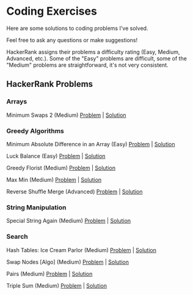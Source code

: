 # Coding Exercises

Here are some solutions to coding problems I've solved.

Feel free to ask any questions or make suggestions!

HackerRank assigns their problems a difficulty rating (Easy, Medium, Advanced, etc.). Some of the "Easy" problems are difficult, some of the "Medium" problems are straightforward, it's not very consistent.

## HackerRank Problems

### Arrays

Minimum Swaps 2 (Medium) [Problem](https://www.hackerrank.com/challenges/minimum-swaps-2/problem) | [Solution](https://github.com/aykrieger/coding-exercises/blob/master/java/src/arrays/MinimumSwaps2.java)

### Greedy Algorithms

Minimum Absolute Difference in an Array (Easy) [Problem](https://www.hackerrank.com/challenges/minimum-absolute-difference-in-an-array/problem) | [Solution](https://github.com/aykrieger/coding-exercises/blob/master/java/src/greedyalgorithms/MinimumAbsoluteDifferenceInAnArray.java)

Luck Balance (Easy) [Problem](https://www.hackerrank.com/challenges/luck-balance/problem) | [Solution](https://github.com/aykrieger/coding-exercises/blob/master/java/src/greedyalgorithms/LuckBalance.java)

Greedy Florist (Medium) [Problem](https://www.hackerrank.com/challenges/greedy-florist/problem) | [Solution](https://github.com/aykrieger/coding-exercises/blob/master/java/src/greedyalgorithms/GreedyFlorist.java)

Max Min (Medium) [Problem](https://www.hackerrank.com/challenges/angry-children/problem) | [Solution](https://github.com/aykrieger/coding-exercises/blob/master/java/src/greedyalgorithms/MaxMin.java)

Reverse Shuffle Merge (Advanced) [Problem](https://www.hackerrank.com/challenges/reverse-shuffle-merge/problem) | [Solution](https://github.com/aykrieger/coding-exercises/blob/master/java/src/greedyalgorithms/ReverseShuffleMerge.java)

### String Manipulation

Special String Again (Medium) [Problem](https://www.hackerrank.com/challenges/special-palindrome-again/problem) | [Solution](https://github.com/aykrieger/coding-exercises/blob/master/java/src/stringmanipulation/SpecialStringAgain.java)

### Search

Hash Tables: Ice Cream Parlor (Medium) [Problem](https://www.hackerrank.com/challenges/ctci-ice-cream-parlor/problem) | [Solution](https://github.com/aykrieger/coding-exercises/blob/master/java/src/search/IceCreamParlor.java)

Swap Nodes [Algo] (Medium) [Problem](https://www.hackerrank.com/challenges/swap-nodes-algo/problem) | [Solution](https://github.com/aykrieger/coding-exercises/blob/master/java/src/search/SwapNodes.java)

Pairs (Medium) [Problem](https://www.hackerrank.com/challenges/pairs/problem) | [Solution](https://github.com/aykrieger/coding-exercises/blob/master/java/src/search/Pairs.java)

Triple Sum (Medium) [Problem](hhttps://www.hackerrank.com/challenges/triple-sum/problem) | [Solution](https://github.com/aykrieger/coding-exercises/blob/master/java/src/search/TripleSum.java)